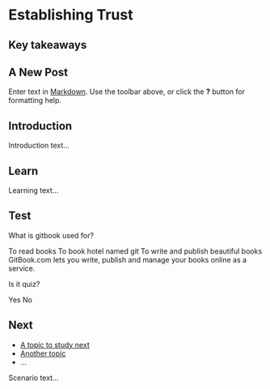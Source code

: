 # Establishing Trust
## Key takeaways
## A New Post

Enter text in [Markdown](http://daringfireball.net/projects/markdown/). Use the toolbar above, or click the **?** button for formatting help.


## Introduction
Introduction text...

## Learn
Learning text...

## Test
<quiz name="Gitbook Quiz">
    <question multiple>
        <p>What is gitbook used for?</p>
        <answer correct>To read books</answer>
        <answer>To book hotel named git</answer>
        <answer correct>To write and publish beautiful books</answer>
        <explanation>GitBook.com lets you write, publish and manage your books online as a service.</explanation>
    </question>
    <question>
        <p>Is it quiz?</p>
        <answer correct>Yes</answer>
        <answer>No</answer>
    </question>
</quiz>

## Next
 * [A topic to study next](en/topics/_topic/_unit/index.md)
 * [Another topic](en/topics/_topic/_unit/index.md)
 * ...

Scenario text...

